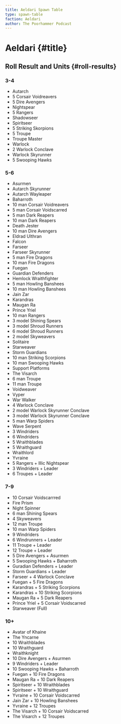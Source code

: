 ```yaml
---
title: Aeldari Spawn Table
type: spawn-table
faction: Aeldari
author: The Poorhammer Podcast
---
```


# Aeldari {#title}

## Roll Result and Units {#roll-results}

### 3-4

  - Autarch
  - 5 Corsair Voidreavers
  - 5 Dire Avengers
  - Nightspear
  - 5 Rangers
  - Shadowseer
  - Spiritseer
  - 5 Striking Skorpions
  - 5 Troupe
  - Troupe Master
  - Warlock
  - 2 Warlock Conclave
  - Warlock Skyrunner
  - 5 Swooping Hawks

### 5-6

  - Asurmen
  - Autarch Skyrunner
  - Autarch Wayleaper
  - Baharroth
  - 10 man Corsair Voidreavers
  - 5 man Corsair Voidscarred
  - 5 man Dark Reapers
  - 10 man Dark Reapers
  - Death Jester
  - 10 man Dire Avengers
  - Eldrad Ulthran
  - Falcon
  - Farseer
  - Farseer Skyrunner
  - 5 man Fire Dragons
  - 10 man Fire Dragons
  - Fuegan
  - Guardian Defenders
  - Hemlock Wraithfighter
  - 5 man Howling Banshees
  - 10 man Howling Banshees
  - Jain Zar
  - Karandras
  - Maugan Ra
  - Prince Yriel
  - 10 man Rangers
  - 3 model Shining Spears
  - 3 model Shroud Runners
  - 6 model Shroud Runners
  - 2 model Skyweavers
  - Solitaire
  - Starweaver
  - Storm Guardians
  - 10 man Striking Scorpions
  - 10 man Swooping Hawks
  - Support Platforms
  - The Visarch
  - 6 man Troupe
  - 11 man Troupe
  - Voidweaver
  - Vyper
  - War Walker
  - 4 Warlock Conclave
  - 2 model Warlock Skyrunner Conclave
  - 3 model Warlock Skyrunner Conclave
  - 5 man Warp Spiders
  - Wave Serpent
  - 3 Windriders
  - 6 Windriders
  - 5 Wraithblades
  - 5 Wraithguard
  - Wraithlord
  - Yvraine
  - 5 Rangers + Illic Nightspear
  - 3 Windriders + Leader
  - 6 Troupes + Leader

### 7-9

  - 10 Corsair Voidscarrred
  - Fire Prism
  - Night Spinner
  - 6 man Shining Spears
  - 4 Skyweavers
  - 12 man Troupe
  - 10 man Warp Spiders
  - 9 Windriders
  - 6 Windrunners + Leader
  - 11 Troupe + Leader
  - 12 Troupe + Leader
  - 5 Dire Avengers + Asurmen
  - 5 Swooping Hawks + Baharroth
  - Guradian Defenders + Leader
  - Storm Guardians + Leader
  - Farseer + 4 Warlock Conclave
  - Fuegan + 5 Fire Dragons
  - Karandras + 5 Striking Scorpions
  - Karandras + 10 Striking Scorpions
  - Maugan Ra + 5 Dark Reapers
  - Prince Yriel + 5 Corsair Voidscarred
  - Starweaver (Full)

### 10+

  - Avatar of Khaine
  - The Yncarne
  - 10 Wraithblades
  - 10 Wraithguard
  - Wraithknight
  - 10 Dire Avengers + Asurmen
  - 9 Windriders + Leader
  - 10 Swooping Hawks + Baharroth
  - Fuegan + 10 Fire Dragons
  - Maugan Ra + 10 Dark Reapers
  - Spiritseer + 10 Wraithblades
  - Spiritseer + 10 Wraithguard
  - Yvraine + 10 Corsair Voidscarred
  - Jain Zar + 10 Howling Banshees
  - Yvraine + 12 Troupes
  - The Visarch + 10 Corsair Voidscarred
  - The Visarch + 12 Troupes
